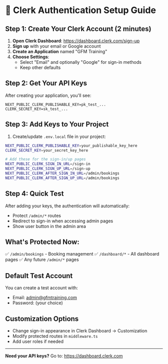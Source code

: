 # 🔐 Clerk Authentication Setup Guide

## Step 1: Create Your Clerk Account (2 minutes)

1. **Open Clerk Dashboard**: https://dashboard.clerk.com/sign-up
2. **Sign up** with your email or Google account
3. **Create an Application** named "GFM Training"
4. **Choose Settings**:
   - Select "Email" and optionally "Google" for sign-in methods
   - Keep other defaults

## Step 2: Get Your API Keys

After creating your application, you'll see:
```
NEXT_PUBLIC_CLERK_PUBLISHABLE_KEY=pk_test_...
CLERK_SECRET_KEY=sk_test_...
```

## Step 3: Add Keys to Your Project

1. Create/update `.env.local` file in your project:
```bash
NEXT_PUBLIC_CLERK_PUBLISHABLE_KEY=your_publishable_key_here
CLERK_SECRET_KEY=your_secret_key_here

# Add these for the sign-in/up pages
NEXT_PUBLIC_CLERK_SIGN_IN_URL=/sign-in
NEXT_PUBLIC_CLERK_SIGN_UP_URL=/sign-up
NEXT_PUBLIC_CLERK_AFTER_SIGN_IN_URL=/admin/bookings
NEXT_PUBLIC_CLERK_AFTER_SIGN_UP_URL=/admin/bookings
```

## Step 4: Quick Test

After adding your keys, the authentication will automatically:
- Protect `/admin/*` routes
- Redirect to sign-in when accessing admin pages
- Show user button in the admin area

## What's Protected Now:
✅ `/admin/bookings` - Booking management
✅ `/dashboard/*` - All dashboard pages
✅ Any future `/admin/*` pages

## Default Test Account
You can create a test account with:
- Email: admin@gfmtraining.com
- Password: (your choice)

## Customization Options
- Change sign-in appearance in Clerk Dashboard → Customization
- Modify protected routes in `middleware.ts`
- Add user roles if needed

---

**Need your API keys?**
Go to: https://dashboard.clerk.com